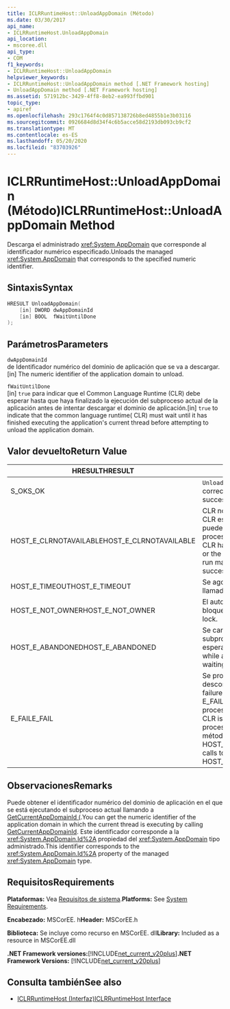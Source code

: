 ```yaml
---
title: ICLRRuntimeHost::UnloadAppDomain (Método)
ms.date: 03/30/2017
api_name:
- ICLRRuntimeHost.UnloadAppDomain
api_location:
- mscoree.dll
api_type:
- COM
f1_keywords:
- ICLRRuntimeHost::UnloadAppDomain
helpviewer_keywords:
- ICLRRuntimeHost::UnloadAppDomain method [.NET Framework hosting]
- UnloadAppDomain method [.NET Framework hosting]
ms.assetid: 571912bc-3429-4ff8-8eb2-ea993ffbd901
topic_type:
- apiref
ms.openlocfilehash: 293c1764f4c0d857138726b8ed4855b1e3b03116
ms.sourcegitcommit: 0926684d8d34f4c6b5acce58d2193db093cb9cf2
ms.translationtype: MT
ms.contentlocale: es-ES
ms.lasthandoff: 05/20/2020
ms.locfileid: "83703926"
---
```

# <a name="iclrruntimehostunloadappdomain-method"></a><span data-ttu-id="e0cfb-102">ICLRRuntimeHost::UnloadAppDomain (Método)</span><span class="sxs-lookup"><span data-stu-id="e0cfb-102">ICLRRuntimeHost::UnloadAppDomain Method</span></span>
<span data-ttu-id="e0cfb-103">Descarga el administrado <xref:System.AppDomain> que corresponde al identificador numérico especificado.</span><span class="sxs-lookup"><span data-stu-id="e0cfb-103">Unloads the managed <xref:System.AppDomain> that corresponds to the specified numeric identifier.</span></span>  
  
## <a name="syntax"></a><span data-ttu-id="e0cfb-104">Sintaxis</span><span class="sxs-lookup"><span data-stu-id="e0cfb-104">Syntax</span></span>  
  
```cpp  
HRESULT UnloadAppDomain(  
    [in] DWORD dwAppDomainId  
    [in] BOOL  fWaitUntilDone  
);  
```  
  
## <a name="parameters"></a><span data-ttu-id="e0cfb-105">Parámetros</span><span class="sxs-lookup"><span data-stu-id="e0cfb-105">Parameters</span></span>  
 `dwAppDomainId`  
 <span data-ttu-id="e0cfb-106">de Identificador numérico del dominio de aplicación que se va a descargar.</span><span class="sxs-lookup"><span data-stu-id="e0cfb-106">[in] The numeric identifier of the application domain to unload.</span></span>  
  
 `fWaitUntilDone`  
 <span data-ttu-id="e0cfb-107">[in] `true` para indicar que el Common Language Runtime (CLR) debe esperar hasta que haya finalizado la ejecución del subproceso actual de la aplicación antes de intentar descargar el dominio de aplicación.</span><span class="sxs-lookup"><span data-stu-id="e0cfb-107">[in] `true` to indicate that the common language runtime( CLR) must wait until it has finished executing the application's current thread before attempting to unload the application domain.</span></span>  
  
## <a name="return-value"></a><span data-ttu-id="e0cfb-108">Valor devuelto</span><span class="sxs-lookup"><span data-stu-id="e0cfb-108">Return Value</span></span>  
  
|<span data-ttu-id="e0cfb-109">HRESULT</span><span class="sxs-lookup"><span data-stu-id="e0cfb-109">HRESULT</span></span>|<span data-ttu-id="e0cfb-110">Descripción</span><span class="sxs-lookup"><span data-stu-id="e0cfb-110">Description</span></span>|  
|-------------|-----------------|  
|<span data-ttu-id="e0cfb-111">S_OK</span><span class="sxs-lookup"><span data-stu-id="e0cfb-111">S_OK</span></span>|<span data-ttu-id="e0cfb-112">`UnloadAppDomain`se devolvió correctamente.</span><span class="sxs-lookup"><span data-stu-id="e0cfb-112">`UnloadAppDomain` returned successfully.</span></span>|  
|<span data-ttu-id="e0cfb-113">HOST_E_CLRNOTAVAILABLE</span><span class="sxs-lookup"><span data-stu-id="e0cfb-113">HOST_E_CLRNOTAVAILABLE</span></span>|<span data-ttu-id="e0cfb-114">CLR no se ha cargado en un proceso o CLR está en un estado en el que no puede ejecutar código administrado ni procesar la llamada correctamente.</span><span class="sxs-lookup"><span data-stu-id="e0cfb-114">The CLR has not been loaded into a process, or the CLR is in a state in which it cannot run managed code or process the call successfully.</span></span>|  
|<span data-ttu-id="e0cfb-115">HOST_E_TIMEOUT</span><span class="sxs-lookup"><span data-stu-id="e0cfb-115">HOST_E_TIMEOUT</span></span>|<span data-ttu-id="e0cfb-116">Se agotó el tiempo de espera de la llamada.</span><span class="sxs-lookup"><span data-stu-id="e0cfb-116">The call timed out.</span></span>|  
|<span data-ttu-id="e0cfb-117">HOST_E_NOT_OWNER</span><span class="sxs-lookup"><span data-stu-id="e0cfb-117">HOST_E_NOT_OWNER</span></span>|<span data-ttu-id="e0cfb-118">El autor de la llamada no posee el bloqueo.</span><span class="sxs-lookup"><span data-stu-id="e0cfb-118">The caller does not own the lock.</span></span>|  
|<span data-ttu-id="e0cfb-119">HOST_E_ABANDONED</span><span class="sxs-lookup"><span data-stu-id="e0cfb-119">HOST_E_ABANDONED</span></span>|<span data-ttu-id="e0cfb-120">Se canceló un evento mientras un subproceso o fibra bloqueados estaba esperando en él.</span><span class="sxs-lookup"><span data-stu-id="e0cfb-120">An event was canceled while a blocked thread or fiber was waiting on it.</span></span>|  
|<span data-ttu-id="e0cfb-121">E_FAIL</span><span class="sxs-lookup"><span data-stu-id="e0cfb-121">E_FAIL</span></span>|<span data-ttu-id="e0cfb-122">Se produjo un error grave desconocido.</span><span class="sxs-lookup"><span data-stu-id="e0cfb-122">An unknown catastrophic failure occurred.</span></span> <span data-ttu-id="e0cfb-123">Si un método devuelve E_FAIL, CLR ya no se puede usar en el proceso.</span><span class="sxs-lookup"><span data-stu-id="e0cfb-123">If a method returns E_FAIL, the CLR is no longer usable within the process.</span></span> <span data-ttu-id="e0cfb-124">Las llamadas subsiguientes a métodos de hospedaje devuelven HOST_E_CLRNOTAVAILABLE.</span><span class="sxs-lookup"><span data-stu-id="e0cfb-124">Subsequent calls to hosting methods return HOST_E_CLRNOTAVAILABLE.</span></span>|  
  
## <a name="remarks"></a><span data-ttu-id="e0cfb-125">Observaciones</span><span class="sxs-lookup"><span data-stu-id="e0cfb-125">Remarks</span></span>  
 <span data-ttu-id="e0cfb-126">Puede obtener el identificador numérico del dominio de aplicación en el que se está ejecutando el subproceso actual llamando a [GetCurrentAppDomainId (](iclrruntimehost-getcurrentappdomainid-method.md).</span><span class="sxs-lookup"><span data-stu-id="e0cfb-126">You can get the numeric identifier of the application domain in which the current thread is executing by calling [GetCurrentAppDomainId](iclrruntimehost-getcurrentappdomainid-method.md).</span></span> <span data-ttu-id="e0cfb-127">Este identificador corresponde a la <xref:System.AppDomain.Id%2A> propiedad del <xref:System.AppDomain> tipo administrado.</span><span class="sxs-lookup"><span data-stu-id="e0cfb-127">This identifier corresponds to the <xref:System.AppDomain.Id%2A> property of the managed <xref:System.AppDomain> type.</span></span>  
  
## <a name="requirements"></a><span data-ttu-id="e0cfb-128">Requisitos</span><span class="sxs-lookup"><span data-stu-id="e0cfb-128">Requirements</span></span>  
 <span data-ttu-id="e0cfb-129">**Plataformas:** Vea [Requisitos de sistema](../../get-started/system-requirements.md).</span><span class="sxs-lookup"><span data-stu-id="e0cfb-129">**Platforms:** See [System Requirements](../../get-started/system-requirements.md).</span></span>  
  
 <span data-ttu-id="e0cfb-130">**Encabezado:** MSCorEE. h</span><span class="sxs-lookup"><span data-stu-id="e0cfb-130">**Header:** MSCorEE.h</span></span>  
  
 <span data-ttu-id="e0cfb-131">**Biblioteca:** Se incluye como recurso en MSCorEE. dll</span><span class="sxs-lookup"><span data-stu-id="e0cfb-131">**Library:** Included as a resource in MSCorEE.dll</span></span>  
  
 <span data-ttu-id="e0cfb-132">**.NET Framework versiones:**[!INCLUDE[net_current_v20plus](../../../../includes/net-current-v20plus-md.md)]</span><span class="sxs-lookup"><span data-stu-id="e0cfb-132">**.NET Framework Versions:** [!INCLUDE[net_current_v20plus](../../../../includes/net-current-v20plus-md.md)]</span></span>  
  
## <a name="see-also"></a><span data-ttu-id="e0cfb-133">Consulta también</span><span class="sxs-lookup"><span data-stu-id="e0cfb-133">See also</span></span>

- [<span data-ttu-id="e0cfb-134">ICLRRuntimeHost (Interfaz)</span><span class="sxs-lookup"><span data-stu-id="e0cfb-134">ICLRRuntimeHost Interface</span></span>](iclrruntimehost-interface.md)
